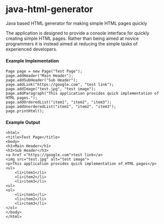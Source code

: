 # java-html-generator
Java based HTML generator for making simple HTML pages quickly

The application is designed to provide a console interface for quickly creating simple HTML pages. Rather than being aimed
at novice programmers it is instead aimed at reducing the simple tasks of experienced developers.

#### Example Implementation</br>
    Page page = new Page("Test Page");
    page.addHeader("Main Header");
    page.addSubHeader("Sub Header");
    page.addLink("https://google.com", "test link");
    page.addImage("test.jpg", "test image");
    page.addParagraph("This application provides quick implementation of HTML pages.");
    page.addOrderedList("item1", "item2", "item3");
	page.addUnorderedList("item1", "item2", "item3");
    page.printHtml();

#### Example Output</br>
    <html>
    <title>Test Page</title>
    <body>
    <h1>Main Header</h1>
    <h3>Sub Header</h3>
    <a href ="https://google.com">test link</a>
    <img src="test.jpg" alt="test image">
    <p>This application provides quick implementation of HTML pages</p>
    <ul>
        <li>item1</li>
        <li>item2</li>
        <li>item3</li>
    <ul>
    <ol>
        <li>item1</li>
        <li>item2</li>
        <li>item3</li>
    </ol>
    </body>
    </html>

